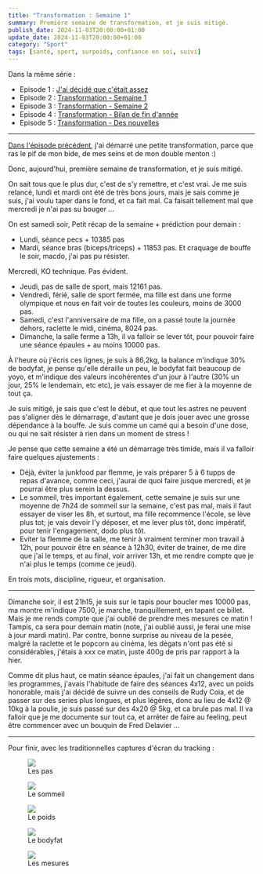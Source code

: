```yaml
---
title: "Transformation : Semaine 1"
summary: Première semaine de transformation, et je suis mitigé.
publish_date: 2024-11-03T20:00:00+01:00
update_date: 2024-11-03T20:00:00+01:00
category: "Sport"
tags: [santé, sport, surpoids, confiance en soi, suivi]
---
```


Dans la même série :

- Episode 1 : [J'ai décidé que c'était assez](/blog/2024-10-27-j-ai-decide-que-c-etait-assez/)
- Episode 2 : [Transformation - Semaine 1](/blog/2024-11-02-transformation-semaine-1/)
- Episode 3 : [Transformation - Semaine 2](/blog/2024-11-11-transformation-semaine-2/)
- Episode 4 : [Transformation - Bilan de fin d'année](/blog/2024-12-31-transformation-bilan-de-fin-d-annee/)
- Episode 5 : [Transformation - Des nouvelles](/blog/2025-10-09-transformation-des-nouvelles/)

---

[Dans l'épisode précédent](/blog/j-ai-decide-que-c-etait-assez/), j'ai démarré une petite transformation, parce que ras le pif de mon bide, de mes seins et de mon double menton :)

Donc, aujourd'hui, première semaine de transformation, et je suis mitigé.

On sait tous que le plus dur, c'est de s'y remettre, et c'est vrai. Je me suis relancé, lundi et mardi ont été de très bons jours, mais je sais comme je suis, j'ai voulu taper dans le fond, et ca fait mal. Ca faisait tellement mal que mercredi je n'ai pas su bouger ...

On est samedi soir, Petit récap  de la semaine + prédiction pour demain :

- Lundi, séance pecs + 10385 pas
- Mardi, séance bras (biceps/triceps) + 11853 pas. Et craquage de bouffe le soir, macdo, j'ai pas pu résister.

Mercredi, KO technique. Pas évident.

- Jeudi, pas de salle de sport, mais 12161 pas.
- Vendredi, férié, salle de sport fermée, ma fille est dans une forme olympique et nous en fait voir de toutes les couleurs, moins de 3000 pas.
- Samedi, c'est l'anniversaire de ma fille, on a passé toute la journée dehors, raclette le midi, cinéma, 8024 pas.
- Dimanche, la salle ferme a 13h, il va falloir se lever tôt, pour pouvoir faire une séance épaules + au moins 10000 pas.

À l'heure où j'écris ces lignes, je suis à 86,2kg, la balance m'indique 30% de bodyfat, je pense qu'elle déraille un peu, le bodyfat fait beaucoup de yoyo, et m'indique des valeurs incohérentes d'un jour à l'autre (30% un jour, 25% le lendemain, etc etc), je vais essayer de me fier à la moyenne de tout ça.

Je suis mitigé, je sais que c'est le début, et que tout les astres ne peuvent pas s'aligner dès le démarrage, d'autant que je dois jouer avec une grosse dépendance à la bouffe. Je suis comme un camé qui a besoin d'une dose, ou qui ne sait résister à rien dans un moment de stress !

Je pense que cette semaine a été un démarrage très timide, mais il va falloir faire quelques ajustements :

- Déjà, éviter la junkfood par flemme, je vais préparer 5 à 6 tupps de repas d'avance, comme ceci, j'aurai de quoi faire jusque mercredi, et je pourrai être plus serein la dessus.
- Le sommeil, très important également, cette semaine je suis sur une moyenne de 7h24 de sommeil sur la semaine, c'est pas mal, mais il faut essayer de viser les 8h, et surtout, ma fille recommence l'école, se lève plus tot; je vais devoir l'y déposer, et me lever plus tôt, donc impératif, pour tenir l'engagement, dodo plus tôt.
- Eviter la flemme de la salle, me tenir à vraiment terminer mon travail à 12h, pour pouvoir être en séance à 12h30, éviter de trainer, de me dire que j'ai le temps, et au final, voir arriver 13h, et me rendre compte que je n'ai plus le temps (comme ce jeudi).

En trois mots, discipline, rigueur, et organisation.

***

Dimanche soir, il est 21h15, je suis sur le tapis pour boucler mes 10000 pas, ma montre m'indique 7500, je marche, tranquillement, en tapant ce billet. Mais je me rends compte que j'ai oublié de prendre mes mesures ce matin ! Tampis, ca sera pour demain matin (note, j'ai oublié aussi, je ferai une mise à jour mardi matin). Par contre, bonne surprise au niveau de la pesée, malgré la raclette et le popcorn au cinéma, les dégats n'ont pas été si considérables, j'étais à xxx ce matin, juste 400g de pris par rapport à la hier.

Comme dit plus haut, ce matin séance épaules, j'ai fait un changement dans les programmes, j'avais l'habitude de faire des séances 4x12, avec un poids honorable, mais j'ai décidé de suivre un des conseils de Rudy Coia, et de passer sur des series plus longues, et plus légères, donc au lieu de 4x12 @ 10kg à la poulie, je suis passé sur des 4x20 @ 5kg, et ca brule pas mal. Il va falloir que je me documente sur tout ca, et arrêter de faire au feeling, peut être commencer avec un bouquin de Fred Delavier ...

***

Pour finir, avec les traditionnelles captures d'écran du tracking :

<figure>
  <img src="/media/images/blog/illustration/2024-11-03/pas.png"/>
  <figcaption>Les pas</figcaption>
</figure>

<figure>
  <img src="/media/images/blog/illustration/2024-11-03/sommeil.png"/>
  <figcaption>Le sommeil</figcaption>
</figure>

<figure>
  <img src="/media/images/blog/illustration/2024-11-03/poids.png"/>
  <figcaption>Le poids</figcaption>
</figure>

<figure>
  <img src="/media/images/blog/illustration/2024-11-03/bodyfat.png"/>
  <figcaption>Le bodyfat</figcaption>
</figure>

<figure>
  <img src="/media/images/blog/illustration/2024-11-03/mesures.png"/>
  <figcaption>Les mesures</figcaption>
</figure>
